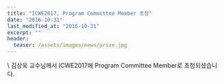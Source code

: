 ```yaml
---
title: "ICWE2017, Program Committee Member 초청"
date: "2016-10-31"
last_modified_at: "2016-10-31"
excerpt: ""
header:
  teaser: /assets/images/news/prize.jpg
---
```

\\
김상욱 교수님께서 ICWE2017에 Program Committee Member로 초청되셨습니다.